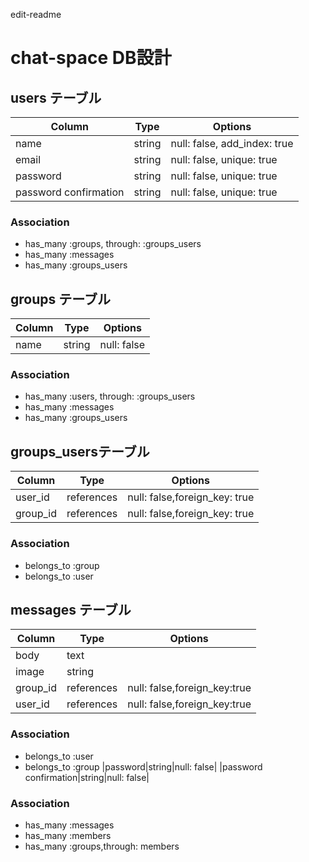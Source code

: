 edit-readme
# chat-space DB設計
## users テーブル
|Column|Type|Options|
|------|----|-------|
|name|string|null: false, add_index: true|
|email|string|null: false, unique: true|
|password|string|null: false, unique: true|
|password confirmation|string|null: false, unique: true|
### Association
- has_many :groups, through: :groups_users
- has_many :messages
- has_many :groups_users

## groups テーブル
|Column|Type|Options|
|------|----|-------|
|name|string|null: false|
### Association
- has_many :users, through: :groups_users
- has_many :messages
- has_many :groups_users

## groups_usersテーブル
|Column|Type|Options|
|------|----|-------|
|user_id|references|null: false,foreign_key: true
|group_id|references|null: false,foreign_key: true
### Association
- belongs_to :group
- belongs_to :user

## messages テーブル
|Column|Type|Options|
|------|----|-------|
|body|text||
|image|string||
|group_id|references|null: false,foreign_key:true|
|user_id|references|null: false,foreign_key:true|
### Association
- belongs_to :user
- belongs_to :group
|password|string|null: false|
|password confirmation|string|null: false|

### Association
- has_many :messages
- has_many :members
- has_many :groups,through: members 
